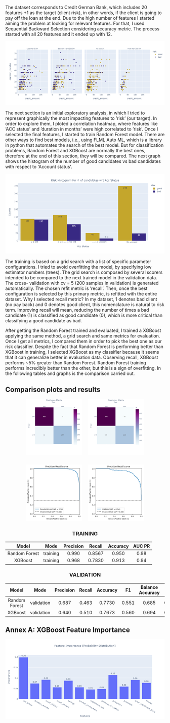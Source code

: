 The dataset corresponds to Credit German Bank, which includes 20 features +1 as the target (client
risk), in other words, if the client is going to pay off the loan at the end. Due to the high number
of features I started aiming the problem at looking for relevant features. For that, I used Sequential
Backward Selection considering accuracy metric. The process started with all 20 features and it
ended up with 12.

<p align="center">
    <img src="analysis/images/4D_plot_analysis.png" width="900" />
</p> 

The next section is an initial exploratory analysis, in which I tried to represent graphically the most
impacting features to ’risk’ (our target). In order to explore them, I ploted a correlation heatmap,
where features like ’ACC status’ and ’duration in months’ were high correlated to ’risk’. Once I
selected the final features, I started to train Random Forest model. There are other ways to find best
models, i.e., using FLML Auto ML, which is a library in python that automates the search of the
best model. But for classification problems, Random Forest and XGBoost are normally the best
ones, therefore at the end of this section, they will be compared. The next graph shows the histogram of the number of good candidates vs bad candidates with respect to 'Account status'.

<p align="center">
    <img src="analysis/images/analysis_acc_status.png" width="700" />
</p> 

The training is based on a grid search with a list of specific parameter configurations. I tried to avoid
overfitting the model, by specifying low estimator numbers (trees). The grid search is composed by
several scorers intended to be compared to the next trained model in the validation data. The cross-
validation with cv = 5 (200 samples in validation) is generated automatically. The chosen refit
metric is ’recall’. Then, once the best configuration is selected by this primary metric, is refitted
with the entire dataset. Why I selected recall metric? In my dataset, 1 denotes bad client (no pay
back) and 0 denotes good client, this nomenclature is natural to risk term. Improving recall will mean, reducing
the number of times a bad candidate (1) is classified as good candidate (0), which is more critical
than classifying a good candidate as bad.

After getting the Random Forest trained and evaluated, I trained a XGBoost applying the same
method, a grid search and same metrics for evaluation. Once I get all metrics, I compared them in
order to pick the best one as our risk classifier. Despite the fact that Random Forest is performing
better than XGBoost in training, I selected XGBoost as my classifier because it seems that it can generalize
better in evaluation data. Observing recall, XGBoost performs ~5% greater than Random Forest.
Random Forest training performs incredibly better than the other, but this is a sign of overfitting. In the following tables and graphs is the comparison carried out.

## Comparison plots and results

<style>
  .image-container {
    display: flex;
    justify-content: center;
    align-items: center;
    margin-bottom: 30px;
  }
  .image-container img {
    width: 35%;
    margin: 0 10px;
  }
</style>

<div class="image-container">
  <img src="analysis/images/cm_rf.png" />
  <img src="analysis/images/cm_xgb.png" />
</div>

<div class="image-container">
  <img src="analysis/images/pr_curve_rf.png" />
  <img src="analysis/images/pr_curve_xgb.png" />
</div>


<style>
  table {
    margin-left: auto;
    margin-right: auto;
  }
</style>
<h3 style="text-align: center;">TRAINING</h2>

| Model | Mode | Precision | Recall | Accuracy | AUC PR |
| :---:         |     :---:      |          :---: |     :---:      |     :---:      |     :---:      |
| Random Forest   | training     | 0.990    | 0.8567    |0.950    | 0.98    |
| XGBoost     | training       | 0.968      | 0.7830  | 0.913      |0.94  |

<h3 style="text-align: center;">VALIDATION</h2>

| Model | Mode | Precision | Recall | Accuracy | F1 | Balance Accuracy | ROC AUC |
| :---:         |     :---:      |          :---: |     :---:      |     :---:      |     :---:      |    :---:      |    :---:      |
| Random Forest   | validation     | 0.687   | 0.463    |0.7730    | 0.551    | 0.685   | 0.685   |
| XGBoost     | validation       | 0.640      | 0.510  | 0.7673      |0.560  |0.694 | 0.694|




## Annex A: XGBoost Feature Importance

<p align="center">
    <img src="analysis/images/feature_importance_xgb.png" width="700" />
</p> 

